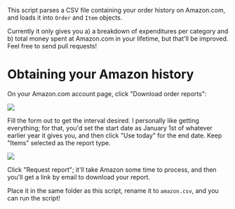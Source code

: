 This script parses a CSV file containing your order history on Amazon.com, and loads it into `Order` and `Item` objects.

Currently it only gives you a) a breakdown of expenditures per category and b) total money spent at Amazon.com in your lifetime, but that'll be improved. Feel free to send pull requests!

# Obtaining your Amazon history

On your Amazon.com account page, click "Download order reports":

![](http://i.imgur.com/gvC8iMo.png)

Fill the form out to get the interval desired. I personally like getting everything; for that, you'd set the start date as January 1st of whatever earlier year it gives you, and then click "Use today" for the end date. Keep "Items" selected as the report type.

![](http://i.imgur.com/a021LU9.png)

Click "Request report"; it'll take Amazon some time to process, and then you'll get a link by email to download your report.

Place it in the same folder as this script, rename it to `amazon.csv`, and you can run the script!
